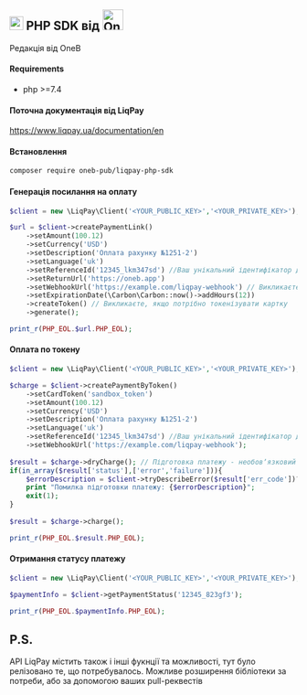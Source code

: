 ## <img height="24px" src="https://www.liqpay.ua/logo_lp_national_dk.svg?v=1740668938035"> PHP SDK від <img height="36px" src="https://oneb.app/_ipx/q_95/image/LogoOneB.png" alt="OneB Logo">

Редакція від OneB
#### Requirements
- php >=7.4

#### Поточна документація від LiqPay
https://www.liqpay.ua/documentation/en

#### Встановлення
```bash
composer require oneb-pub/liqpay-php-sdk
```

#### Генерація посилання на оплату
```php
$client = new \LiqPay\Client('<YOUR_PUBLIC_KEY>','<YOUR_PRIVATE_KEY>');

$url = $client->createPaymentLink()
    ->setAmount(100.12)
    ->setCurrency('USD')
    ->setDescription('Оплата рахунку №1251-2')
    ->setLanguage('uk')
    ->setReferenceId('12345_lkm347sd') //Ваш унікальний ідентифікатор даного платежу
    ->setReturnUrl('https://oneb.app')
    ->setWebhookUrl('https://example.com/liqpay-webhook') // Викликаєте, якщо хочете отримати веб-хук із даними про платіж
    ->setExpirationDate(\Carbon\Carbon::now()->addHours(12))
    ->createToken() // Викликаєте, якщо потрібно токенізувати картку
    ->generate();

print_r(PHP_EOL.$url.PHP_EOL);
```

#### Оплата по токену
```php
$client = new \LiqPay\Client('<YOUR_PUBLIC_KEY>','<YOUR_PRIVATE_KEY>');

$charge = $client->createPaymentByToken()
    ->setCardToken('sandbox_token')
    ->setAmount(100.12)
    ->setCurrency('USD')
    ->setDescription('Оплата рахунку №1251-2')
    ->setLanguage('uk')
    ->setReferenceId('12345_lkm347sd') //Ваш унікальний ідентифікатор даного платежу
    ->setWebhookUrl('https://example.com/liqpay-webhook');
 
$result = $charge->dryCharge(); // Підготовка платежу - необовʼязковий крок
if(in_array($result['status'],['error','failure'])){
    $errorDescription = $client->tryDescribeError($result['err_code'])??$result['err_description']??'Невідома помилка';
    print "Помилка підготовки платежу: {$errorDescription}";
    exit(1);
}
    
$result = $charge->charge(); 

print_r(PHP_EOL.$result.PHP_EOL);
```

#### Отримання статусу платежу
```php
$client = new \LiqPay\Client('<YOUR_PUBLIC_KEY>','<YOUR_PRIVATE_KEY>');

$paymentInfo = $client->getPaymentStatus('12345_823gf3');

print_r(PHP_EOL.$paymentInfo.PHP_EOL);
```

P.S.
-----
API LiqPay містить також і інші фукнції та можливості, тут було релізовано те, що потребувалось.
Можливе розширення бібліотеки за потреби, або за допомогою ваших pull-реквестів